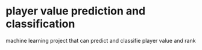 # player value prediction and classification
 machine learning project that can predict and classifie player value and rank
